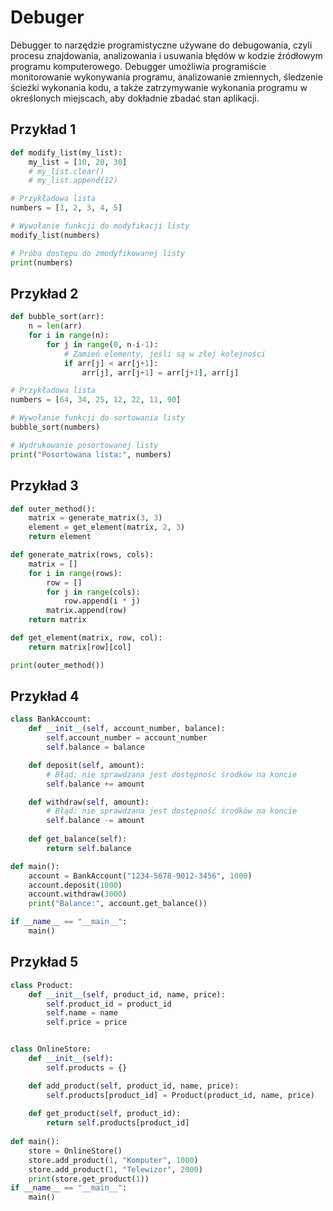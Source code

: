 # Debuger
Debugger to narzędzie programistyczne używane do debugowania, czyli procesu znajdowania, analizowania i usuwania błędów w kodzie źródłowym programu komputerowego. Debugger umożliwia programiście monitorowanie wykonywania programu, analizowanie zmiennych, śledzenie ścieżki wykonania kodu, a także zatrzymywanie wykonania programu w określonych miejscach, aby dokładnie zbadać stan aplikacji.

## Przykład 1

```python
def modify_list(my_list):
    my_list = [10, 20, 30]
    # my_list.clear()
    # my_list.append(12)

# Przykładowa lista
numbers = [1, 2, 3, 4, 5]

# Wywołanie funkcji do modyfikacji listy
modify_list(numbers)

# Próba dostępu do zmodyfikowanej listy
print(numbers)
```


## Przykład 2
```python
def bubble_sort(arr):
    n = len(arr)
    for i in range(n):
        for j in range(0, n-i-1):
            # Zamień elementy, jeśli są w złej kolejności
            if arr[j] < arr[j+1]:
                arr[j], arr[j+1] = arr[j+1], arr[j]

# Przykładowa lista
numbers = [64, 34, 25, 12, 22, 11, 90]

# Wywołanie funkcji do sortowania listy
bubble_sort(numbers)

# Wydrukowanie posortowanej listy
print("Posortowana lista:", numbers)
```

## Przykład 3
```python
def outer_method():
    matrix = generate_matrix(3, 3)
    element = get_element(matrix, 2, 3)
    return element

def generate_matrix(rows, cols):
    matrix = []
    for i in range(rows):
        row = []
        for j in range(cols):
            row.append(i * j)
        matrix.append(row)
    return matrix

def get_element(matrix, row, col):
    return matrix[row][col]

print(outer_method())
```


## Przykład 4
```python
class BankAccount:
    def __init__(self, account_number, balance):
        self.account_number = account_number
        self.balance = balance

    def deposit(self, amount):
        # Błąd: nie sprawdzana jest dostępność środków na koncie
        self.balance += amount

    def withdraw(self, amount):
        # Błąd: nie sprawdzana jest dostępność środków na koncie
        self.balance -= amount
        
    def get_balance(self):
        return self.balance

def main():
    account = BankAccount("1234-5678-9012-3456", 1000)
    account.deposit(1000)
    account.withdraw(3000)
    print("Balance:", account.get_balance())

if __name__ == "__main__":
    main()
```

## Przykład 5
```python
class Product:
    def __init__(self, product_id, name, price):
        self.product_id = product_id
        self.name = name
        self.price = price


class OnlineStore:
    def __init__(self):
        self.products = {}

    def add_product(self, product_id, name, price):
        self.products[product_id] = Product(product_id, name, price)
    
    def get_product(self, product_id):
        return self.products[product_id]
    
def main():
    store = OnlineStore()
    store.add_product(1, "Komputer", 1000)
    store.add_product(1, "Telewizor", 2000)
    print(store.get_product(1))
if __name__ == "__main__":
    main()
```
